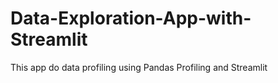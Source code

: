 # Data-Exploration-App-with-Streamlit
This app do data profiling using Pandas Profiling and Streamlit
